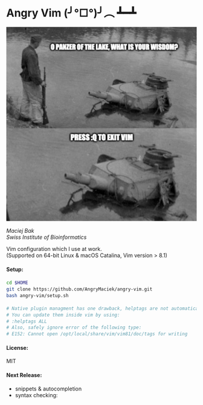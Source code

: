# Angry Vim (╯°□°)╯︵ ┻━┻

![panzer.spngvg](panzer.png)

*Maciej Bak*  
*Swiss Institute of Bioinformatics*

Vim configuration which I use at work.  
(Supported on 64-bit Linux & macOS Catalina, Vim version > 8.1)

#### Setup:
```bash
cd $HOME
git clone https://github.com/AngryMaciek/angry-vim.git
bash angry-vim/setup.sh

# Native plugin managment has one drawback, helptags are not automatically re-generated.
# You can update them inside vim by using:
# :helptags ALL
# Also, safely ignore error of the following type:
# E152: Cannot open /opt/local/share/vim/vim81/doc/tags for writing
```

#### License:
MIT

#### Next Release:
* snippets & autocompletion
* syntax checking:
